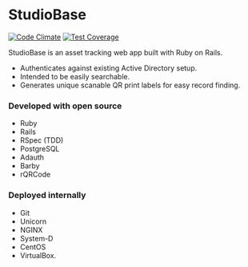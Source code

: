 # StudioBase
[![Code Climate](https://codeclimate.com/github/JSalig1/studio_base/badges/gpa.svg)](https://codeclimate.com/github/JSalig1/studio_base) [![Test Coverage](https://codeclimate.com/github/JSalig1/studio_base/badges/coverage.svg)](https://codeclimate.com/github/JSalig1/studio_base/coverage)

StudioBase is an asset tracking web app built with Ruby on Rails.

  - Authenticates against existing Active Directory setup.
  - Intended to be easily searchable.
  - Generates unique scanable QR print labels for easy record finding.

### Developed with open source

  - Ruby
  - Rails
  - RSpec (TDD)
  - PostgreSQL
  - Adauth
  - Barby
  - rQRCode

### Deployed internally

  - Git
  - Unicorn
  - NGINX
  - System-D
  - CentOS
  - VirtualBox.
